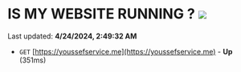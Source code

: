 # IS MY WEBSITE RUNNING ? [![](https://img.shields.io/static/v1?label=Sponsor&message=%E2%9D%A4&logo=GitHub&color=%23fe8e86)](https://github.com/sponsors/<username>)

Last updated: **4/24/2024, 2:49:32 AM**

- `GET` [https://youssefservice.me](https://youssefservice.me) - **Up** (351ms)

